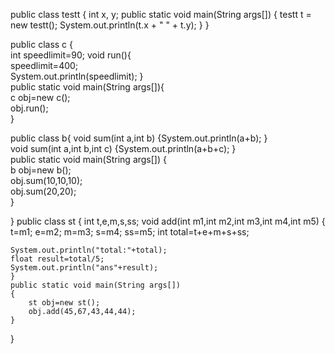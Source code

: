 

public class testt
{
    int x, y;
  public static void main(String args[])
    {
        testt t = new testt();
        System.out.println(t.x + " " + t.y);
    }
}


public class c {  
		 int speedlimit=90;
		void run(){  
		 speedlimit=400;  
		 System.out.println(speedlimit);
		 }  
		 public static void main(String args[]){  
		 c obj=new c();  
		 obj.run();  
		 }  
		
public class b{ 
		void sum(int a,int b)
		{System.out.println(a+b);
		}  
		 void sum(int a,int b,int c)
		 {System.out.println(a+b+c);
		 }  
		  public static void main(String args[])
		  {  
		b obj=new b();  
		obj.sum(10,10,10);  
		obj.sum(20,20);   
		}  
		    

}
public class st {
	int t,e,m,s,ss;
	void add(int m1,int m2,int m3,int m4,int m5)
	{
		t=m1;
		e=m2;
		m=m3;
		s=m4;
		ss=m5;
	int total=t+e+m+s+ss;
	
	System.out.println("total:"+total);
	float result=total/5;
	System.out.println("ans"+result);
	}
	public static void main(String args[])
	{
		st obj=new st();
		obj.add(45,67,43,44,44);
	}
	

}
	

